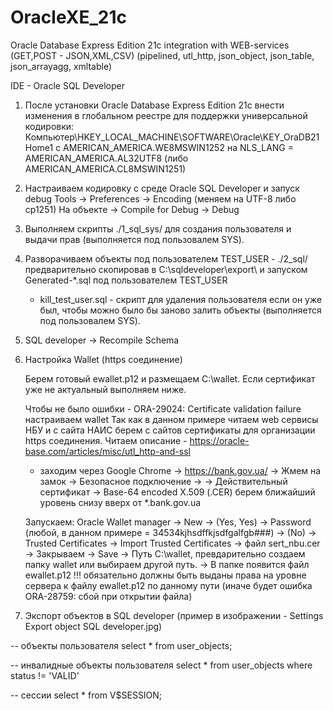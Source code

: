 # OracleXE_21c
Oracle Database Express Edition 21c integration with WEB-services (GET,POST - JSON,XML,CSV) (pipelined, utl_http, json_object, json_table, json_arrayagg, xmltable)

IDE - Oracle SQL Developer

1) После установки Oracle Database Express Edition 21c внести изменения в глобальном реестре для поддержки универсальной кодировки:
   Компьютер\HKEY_LOCAL_MACHINE\SOFTWARE\Oracle\KEY_OraDB21Home1 c AMERICAN_AMERICA.WE8MSWIN1252
   на NLS_LANG = AMERICAN_AMERICA.AL32UTF8 (либо AMERICAN_AMERICA.CL8MSWIN1251)

2) Настраиваем кодировку с среде Oracle SQL Developer и запуск debug
   Tools -> Preferences -> Encoding (меняем на UTF-8 либо cp1251)
   На объекте -> Compile for Debug -> Debug

3) Выполняем скрипты ./1_sql_sys/ для создания пользователя и выдачи прав (выполняется под пользовалем SYS).

4) Разворачиваем объекты под пользователем TEST_USER - ./2_sql/ предварительно скопировав в C:\sqldeveloper\export\ и запуском Generated-*.sql под пользователем TEST_USER
   - kill_test_user.sql - скрипт для удаления пользователя если он уже был, чтобы можно было бы заново залить объекты (выполняется под пользовалем SYS).

5) SQL developer -> Recompile Sсhema

6) Настройка Wallet (https соединение)

   Берем готовый ewallet.p12 и размещаем C:\wallet.
   Если сертификат уже не актуальный выполняем ниже.

   Чтобы не было ошибки - ORA-29024: Certificate validation failure настраиваем wallet
   Так как в данном примере читаем web сервисы НБУ и с сайта НАИС берем с сайтов сертификаты для организации https соединения.
   Читаем описание - https://oracle-base.com/articles/misc/utl_http-and-ssl
   - заходим через Google Chrome -> https://bank.gov.ua/ -> Жмем на замок -> Безопасное подключение ->
     -> Действительный сертификат -> Base-64 encoded X.509 (.CER) берем ближайший уровень снизу вверх от *.bank.gov.ua

   Запускаем:
   Oracle Wallet manager -> New -> (Yes, Yes) -> Password (любой, в данном примере = 34534kjhsdffkjsdfgalfgb###) -> (No)
   -> Trusted Certificates -> Import Trusted Certificates -> файл sert_nbu.cer
   -> Закрываем -> Save -> Путь C:\wallet, превдарительно создаем папку wallet или выбираем другой путь.
   -> В папке появится файл ewallet.p12
   !!! обязательно должны быть выданы права на уровне сервера к файлу ewallet.p12 по данному пути (иначе будет ошибка ORA-28759: сбой при открытии файла)

7) Экспорт объектов в SQL developer (пример в изображении - Settings Export object SQL developer.jpg)

-- объекты пользователя
select * from user_objects;

-- инвалидные объекты пользователя
select * from user_objects where status != 'VALID'

-- сессии
select * from V$SESSION;
